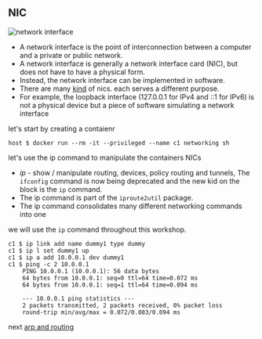 NIC 
---

![network interface](https://docs.google.com/drawings/d/1ofppplY8hfjtnaOlcB9t1cqaPXsYfRx8P5Tj1oBWL2c/pub?w=753&h=485)

* A network interface is the point of interconnection between a computer and a private or public network. 
* A network interface is generally a network interface card (NIC), but does not have to have a physical form.
* Instead, the network interface can be implemented in software. 
* There are many [kind](http://www.dsm.fordham.edu/cgi-bin/man-cgi.pl?topic=ip-link) of nics. each serves a different purpose.
* For example, the loopback interface (127.0.0.1 for IPv4 and ::1 for IPv6) is not a physical device but a piece of software simulating a network interface

let's start by creating a contaienr
~~~
host $ docker run --rm -it --privileged --name c1 networking sh
~~~
let's use the ip command to manipulate the containers NICs

* *ip* - show / manipulate routing, devices, policy routing and tunnels, The `ifconfig` command is now being deprecated and the new kid on the block is the `ip` command.  
* The ip command is part of the `iproute2util` package. 
* The ip command consolidates many different networking commands into one

we will use the `ip` command throughout this workshop. 
~~~
c1 $ ip link add name dummy1 type dummy
c1 $ ip l set dummy1 up
c1 $ ip a add 10.0.0.1 dev dummy1
c1 $ ping -c 2 10.0.0.1
    PING 10.0.0.1 (10.0.0.1): 56 data bytes
    64 bytes from 10.0.0.1: seq=0 ttl=64 time=0.072 ms
    64 bytes from 10.0.0.1: seq=1 ttl=64 time=0.094 ms

    --- 10.0.0.1 ping statistics ---
    2 packets transmitted, 2 packets received, 0% packet loss
    round-trip min/avg/max = 0.072/0.083/0.094 ms
~~~


next [arp and routing](../03-arp-and-routing/README.md)